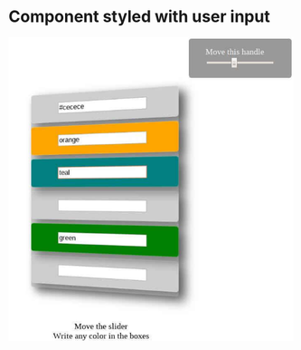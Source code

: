 # Component styled with user input

![Alt text](/3.CSSUserStyledComponent/screenshots/userstyle.jpg?raw=true "Example Calm")
